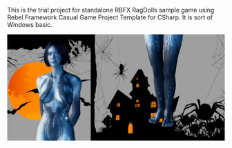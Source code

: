 This is the trial project for standalone RBFX RagDolls sample game
using Rebel Framework Casual Game Project Template for CSharp.
It is sort of Windows basic.

![IMAGE ALT TEXT HERE](StoreArt/GooglePlay/FeatureGraphics_1024_500.png)
